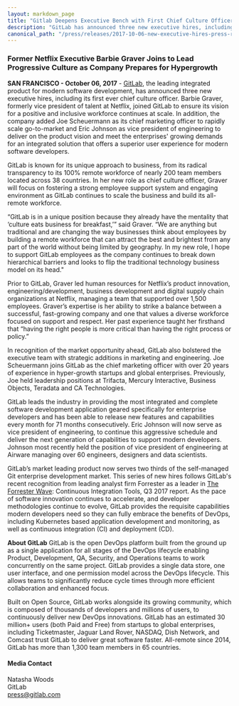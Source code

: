 ```yaml
---
layout: markdown_page
title: "Gitlab Deepens Executive Bench with First Chief Culture Officer; Chief Marketing Officer; Vice President of Engineering"
description: "GitLab has announced three new executive hires, including its first ever chief culture officer. Learn more!"
canonical_path: "/press/releases/2017-10-06-new-executive-hires-press-release.html"
---
```


### Former Netflix Executive Barbie Graver Joins to Lead Progressive Culture as Company Prepares for Hypergrowth

**SAN FRANCISCO - October 06, 2017** - [GitLab](/), the leading integrated product for modern software development, has announced three new executive hires, including its first ever chief culture officer. Barbie Graver, formerly vice president of talent at Netflix, joined GitLab to ensure its vision for a positive and inclusive workforce continues at scale. In addition, the company added Joe Scheuermann as its chief marketing officer to rapidly scale go-to-market and Eric Johnson as vice president of engineering to deliver on the product vision and meet the enterprises' growing demands for an integrated solution that offers a superior user experience for modern software developers.

GitLab is known for its unique approach to business, from its radical transparency to its 100% remote workforce of nearly 200 team members located across 38 countries. In her new role as chief culture officer, Graver will focus on fostering a strong employee support system and engaging environment as GitLab continues to scale the business and build its all-remote workforce.

“GitLab is in a unique position because they already have the mentality that ‘culture eats business for breakfast,’” said Graver. “We are anything but traditional and are changing the way businesses think about employees by building a remote workforce that can attract the best and brightest from any part of the world without being limited by geography. In my new role, I hope to support GitLab employees as the company continues to break down hierarchical barriers and looks to flip the traditional technology business model on its head."

Prior to GitLab, Graver led human resources for Netflix’s product innovation, engineering/development, business development and digital supply chain organizations at Netflix, managing a team that supported over 1,500 employees. Graver’s expertise is her ability to strike a balance between a successful, fast-growing company and one that values a diverse workforce focused on support and respect. Her past experience taught her firsthand that “having the right people is more critical than having the right process or policy.”

In recognition of the market opportunity ahead, GitLab also bolstered the executive team with strategic additions in marketing and engineering. Joe Scheuermann joins GitLab as the chief marketing officer with over 20 years of experience in hyper-growth startups and global enterprises. Previously, Joe held leadership positions at Trifacta, Mercury Interactive, Business Objects, Teradata and CA Technologies.

GitLab leads the industry in providing the most integrated and complete software development application geared specifically for enterprise developers and has been able to release new features and capabilities every month for 71 months consecutively. Eric Johnson will now serve as vice president of engineering, to continue this aggressive schedule and deliver the next generation of capabilities to support modern developers. Johnson most recently held the position of vice president of engineering at Airware managing over 60 engineers, designers and data scientists.

GitLab’s market leading product now serves two thirds of the self-managed Git enterprise development market. This series of new hires follows GitLab's recent recognition from leading analyst firm Forrester as a leader in [The Forrester Wave](/blog/2017/09/27/gitlab-leader-continuous-integration-forrester-wave/): Continuous Integration Tools, Q3 2017 report. As the pace of software innovation continues to accelerate, and developer methodologies continue to evolve, GitLab provides the requisite capabilities modern developers need so they can fully embrace the benefits of DevOps, including Kubernetes based application development and monitoring, as well as continuous integration (CI) and deployment (CD).

**About GitLab**
GitLab is the open DevOps platform built from the ground up as a single application for all stages of the DevOps lifecycle enabling Product, Development, QA, Security, and Operations teams to work concurrently on the same project. GitLab provides a single data store, one user interface, and one permission model across the DevOps lifecycle. This allows teams to significantly reduce cycle times through more efficient collaboration and enhanced focus.

Built on Open Source, GitLab works alongside its growing community, which is composed of thousands of developers and millions of users, to continuously deliver new DevOps innovations. GitLab has an estimated 30 million+ users (both Paid and Free) from startups to global enterprises, including Ticketmaster, Jaguar Land Rover, NASDAQ, Dish Network, and Comcast trust GitLab to deliver great software faster. All-remote since 2014, GitLab has more than 1,300 team members in 65 countries.


#### Media Contact
Natasha Woods
<br> 
GitLab
<br> 
press@gitlab.com

